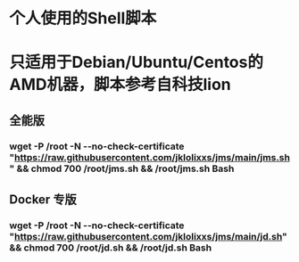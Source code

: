 # 个人使用的Shell脚本
# 只适用于Debian/Ubuntu/Centos的AMD机器，脚本参考自科技lion

## 全能版
### wget -P /root -N --no-check-certificate "https://raw.githubusercontent.com/jklolixxs/jms/main/jms.sh" && chmod 700 /root/jms.sh && /root/jms.sh Bash

## Docker 专版
### wget -P /root -N --no-check-certificate "https://raw.githubusercontent.com/jklolixxs/jms/main/jd.sh" && chmod 700 /root/jd.sh && /root/jd.sh Bash
